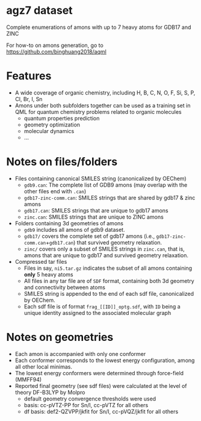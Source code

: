 # agz7 dataset 
Complete enumerations of amons with up to 7 heavy atoms for GDB17 and ZINC

For how-to on amons generation, go to https://github.com/binghuang2018/aqml

# Features
- A wide coverage of organic chemistry, including H, B, C, N, O, F, Si, S, P, Cl, Br, I, Sn
- Amons under both subfolders together can be used as a training set in QML for quantum chemistry problems related to organic molecules
  - quantum properties prediction
  - geometry optimization
  - molecular dynamics 
  - ...

# Notes on files/folders 
- Files containing canonical SMILES string (canonicalized by OEChem)
  - `gdb9.can`: The complete list of GDB9 amons (may overlap with the other files end with `.can`)
  - `gdb17-zinc-comm.can`: SMILES strings that are shared by gdb17 & zinc amons
  - `gdb17.can`: SMILES strings that are unique to gdb17 amons
  - `zinc.can`: SMILES strings that are unique to ZINC amons
- Folders containing 3d geometries of amons
  - `gdb9` includes all amons of gdb9 dataset.
  - `gdb17/` covers the complete set of gdb17 amons (i.e., `gdb17-zinc-comm.can`+`gdb17.can`) that survived geometry relaxation. 
  - `zinc/` covers only a subset of SMILES strings in `zinc.can`, that is, amons that are unique to gdb17 and survived geometry relaxation.
- Compressed tar files
  - Files in say, `ni5.tar.gz` indicates the subset of all amons containing **__only__** 5 heavy atoms
  - All files in any tar file are of `SDF` format, containing both 3d geometry and connectivity between atoms
  - SMILES string is appended to the end of each sdf file, canonicalized by OEChem.
  - Each sdf file is of format `frag_[[ID]]_optg.sdf`, with `ID` being a unique identity assigned to the associated molecular graph


# Notes on geometries
- Each amon is accompanied with only one conformer
- Each conformer corresponds to the lowest energy configuration, among all other local minimas.
- The lowest energy conformers were determined through force-field (MMFF94)
- Reported final geometry (see sdf files) were calculated at the level of theory DF-B3LYP by Molpro
  - default geometry convergence thresholds were used
  - basis: cc-pVTZ-PP for Sn/I, cc-pVTZ for all others
  - df basis: def2-QZVPP/jkfit for Sn/I, cc-pVQZ/jkfit for all others
  
